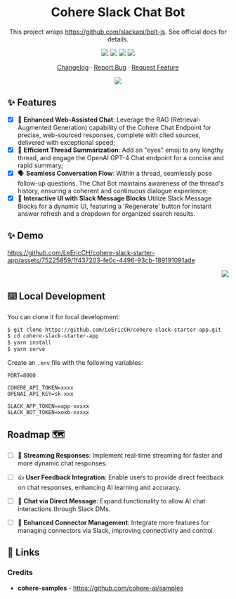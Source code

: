 <div align="center"><a name="readme-top"></a>

<h1>Cohere Slack Chat Bot</h1>

This project wraps https://github.com/slackapi/bolt-js. See official docs for details.

[![][github-contributors-shield]][github-contributors-link]
[![][github-forks-shield]][github-forks-link]
[![][github-stars-shield]][github-stars-link]
[![][github-issues-shield]][github-issues-link]

[Changelog](./CHANGELOG.md) · [Report Bug][github-issues-link] · [Request Feature][github-issues-link]

![](https://raw.githubusercontent.com/andreasbm/readme/master/assets/lines/rainbow.png)

</div>


## ✨ Features

- [x] 💨 **Enhanced Web-Assisted Chat**: Leverage the RAG (Retrieval-Augmented Generation) capability of the Cohere Chat Endpoint for precise, web-sourced responses, complete with cited sources, delivered with exceptional speed;
- [x] 💎 **Efficient Thread Summarization**: Add an "eyes" emoji to any lengthy thread, and engage the OpenAI GPT-4 Chat endpoint for a concise and rapid summary;
- [x] 🗣️ **Seamless Conversation Flow**: Within a thread, seamlessly pose follow-up questions. The Chat Bot maintains awareness of the thread's history, ensuring a coherent and continuous dialogue experience;
- [x] 🌟 **Interactive UI with Slack Message Blocks** Utilize Slack Message Blocks for a dynamic UI, featuring a 'Regenerate' button for instant answer refresh and a dropdown for organized search results.
## ✨ Demo
https://github.com/LeEricCH/cohere-slack-starter-app/assets/75225859/1f437203-fe0c-4496-93cb-189191091ade


<div align="right">

[![][back-to-top]](#readme-top)

</div>

## ⌨️ Local Development
You can clone it for local development:

```bash
$ git clone https://github.com/LeEricCH/cohere-slack-starter-app.git
$ cd cohere-slack-starter-app
$ yarn install
$ yarn serve
```

Create an `.env` file with the following variables:
```
PORT=8000

COHERE_API_TOKEN=xxxx
OPENAI_API_KEY=sk-xxx

SLACK_APP_TOKEN=xapp-xxxxx
SLACK_BOT_TOKEN=xoxb-xxxxx
```

## Roadmap :world_map:

- [ ] 📡 **Streaming Responses**: Implement real-time streaming for faster and more dynamic chat responses.
- [ ] 👍 **User Feedback Integration**: Enable users to provide direct feedback on chat responses, enhancing AI learning and accuracy.
- [ ] 💬 **Chat via Direct Message**: Expand functionality to allow AI chat interactions through Slack DMs.
- [ ] 🔗 **Enhanced Connector Management**: Integrate more features for managing connectors via Slack, improving connectivity and control.



[back-to-top]: https://img.shields.io/badge/-BACK_TO_TOP-black?style=flat-square

## 🔗 Links
### Credits

- **cohere-samples** - <https://github.com/cohere-ai/samples>


[github-release-shield]: https://img.shields.io/github/v/release/LeEricCH/cohere-slack-starter-app?color=369eff&labelColor=black&logo=github&style=flat-square
[github-release-link]: https://github.com/LeEricCH/cohere-slack-starter-app/releases
[github-releasedate-shield]: https://img.shields.io/github/release-date/LeEricCH/cohere-slack-starter-app?labelColor=black&style=flat-square
[github-releasedate-link]: https://github.com/LeEricCH/cohere-slack-starter-app/releases
[github-contributors-shield]: https://img.shields.io/github/contributors/LeEricCH/cohere-slack-starter-app?color=c4f042&labelColor=black&style=flat-square
[github-contributors-link]: https://github.com/LeEricCH/cohere-slack-starter-app/graphs/contributors
[github-forks-shield]: https://img.shields.io/github/forks/LeEricCH/cohere-slack-starter-app?color=8ae8ff&labelColor=black&style=flat-square
[github-forks-link]: https://github.com/LeEricCH/cohere-slack-starter-app/network/members
[github-stars-shield]: https://img.shields.io/github/stars/LeEricCH/cohere-slack-starter-app?color=ffcb47&labelColor=black&style=flat-square
[github-stars-link]: https://github.com/LeEricCH/cohere-slack-starter-app/network/stargazers
[github-issues-shield]: https://img.shields.io/github/issues/LeEricCH/cohere-slack-starter-app?color=ff80eb&labelColor=black&style=flat-square
[github-issues-link]: https://github.com/LeEricCH/cohere-slack-starter-app/issues
[github-license-shield]: https://img.shields.io/github/license/LeEricCH/cohere-slack-starter-app?color=white&labelColor=black&style=flat-square
[github-license-link]: https://github.com/LeEricCH/cohere-slack-starter-app/blob/master/LICENSE
